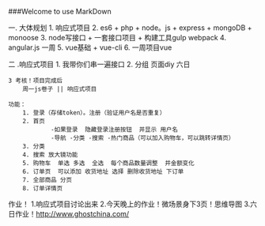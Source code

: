 ###Welcome to use MarkDown

一. 大体规划
	1. 响应式项目
	2. es6 + php + node。js + express + mongoDB + monoose
	3. node写接口 + 一套接口项目 + 构建工具gulp webpack
	4. angular.js 一周 
	5. vue基础 + vue-cli 
	6. 一周项目vue
	
	
二 .响应式项目
    1. 我带你们串一遍接口
    2. 分组 
      	页面diy 六日
    
    
    3 考核！项目完成后 
    	周一js卷子 || 响应式项目
 
	功能：
	 	1. 登录（存储token）。注册（验证用户名是否重复）
	 	2. 首页 
	 			-如果登录  隐藏登录注册按钮  并显示 用户名
	 			-导航 -分类 -搜索 -热门商品（可以加入购物车，可以跳转详情页）
	 	3. 分类
	 	4. 搜索 放大镜功能
	 	5. 购物车  单选 多选  全选  每个商品数量调整  并金额变化 
	 	6. 订单页  可以添加 收货地址 选择 删除收货地址 下订单 
	 	7. 全部商品 分页
	 	8. 订单详情页
	 	
	 	

作业！
	1.响应式项目讨论出来
	2.今天晚上的作业！微场景身下3页！思维导图 
	3.六日作业！http://www.ghostchina.com/